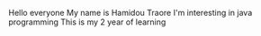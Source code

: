 Hello everyone
My name is Hamidou Traore
I'm interesting in java programming
This is my 2 year of learning
